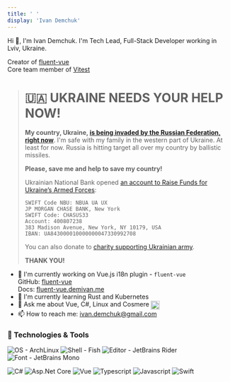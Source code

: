 ```yaml
---
title: ' '
display: 'Ivan Demchuk'
---
```


Hi 👋, I'm Ivan Demchuk. I'm Tech Lead, Full-Stack Developer working in Lviv, Ukraine.

Creator of [fluent-vue](https://github.com/demivan/fluent-vue)  
Core team member of [Vitest](https://github.com/vitest-dev/vitest)


> # 🇺🇦 UKRAINE NEEDS YOUR HELP NOW!
> 
> **My country, Ukraine, [is being invaded by the Russian Federation, right now](https://www.bbc.com/news/world-europe-60504334)**. I'm safe with my family in the western part of Ukraine. At least for now.
> Russia is hitting target all over my country by ballistic missiles.
>
> **Please, save me and help to save my country!**
>
> Ukrainian National Bank opened [an account to Raise Funds for Ukraine’s Armed Forces](https://bank.gov.ua/en/news/all/natsionalniy-bank-vidkriv-spetsrahunok-dlya-zboru-koshtiv-na-potrebi-armiyi):
>
> ```
> SWIFT Code NBU: NBUA UA UX
> JP MORGAN CHASE BANK, New York
> SWIFT Code: CHASUS33
> Account: 400807238
> 383 Madison Avenue, New York, NY 10179, USA
> IBAN: UA843000010000000047330992708
> ```
>
> You can also donate to [charity supporting Ukrainian army](https://savelife.in.ua/en/donate/).
>
> **THANK YOU!**

 - 🔭 I'm currently working on Vue.js i18n plugin - `fluent-vue`  
  GitHub: [fluent-vue](https://github.com/demivan/fluent-vue)  
  Docs: [fluent-vue.demivan.me](https://fluent-vue.demivan.me)
 - 🌱 I'm currently learning Rust and Kubernetes
 - 💬 Ask me about Vue, C#, Linux and Cosmere <img src="https://user-images.githubusercontent.com/2339406/126692384-17784667-7b16-434e-8b54-48b5e5ec614e.png" width="20" height="20" valign="middle" alt="Cosmere icon" class="inline-image">
 - 📫 How to reach me: [ivan.demchuk@gmail.com](mailto:ivan.demchuk@gmail.com)

### 🔧 Technologies & Tools

<div class="inline-images">
<p class="flex flex-row flex-wrap gap-1">
  <img src="https://img.shields.io/badge/OS-ArchLinux-informational?style=for-the-badge&amp;logo=linux&amp;logoColor=white&amp;color=2bbc8a&amp;labelColor=273849" alt="OS - ArchLinux">
  <img src="https://img.shields.io/badge/Shell-Fish-informational?style=for-the-badge&amp;logo=gnu-bash&amp;logoColor=white&amp;color=2bbc8a&amp;labelColor=273849" alt="Shell - Fish">
  <img src="https://img.shields.io/badge/Editor-JetBrains%20Rider-informational?style=for-the-badge&amp;logo=rider&amp;logoColor=white&amp;color=2bbc8a&amp;labelColor=273849" alt="Editor - JetBrains Rider">
  <img src="https://img.shields.io/badge/Font-JetBrains%20Mono-informational?style=for-the-badge&amp;logo=jetbrains&amp;logoColor=white&amp;color=2bbc8a&amp;labelColor=273849" alt="Font - JetBrains Mono">
</p>

<p class="flex flex-row flex-wrap gap-1">
  <img src="https://img.shields.io/badge/-C%23-273849?style=for-the-badge&amp;logo=csharp" alt="C#">
  <img src="https://img.shields.io/badge/-ASP.NET%20Core-273849?style=for-the-badge&amp;logo=.net" alt="Asp.Net Core">
  <img src="https://img.shields.io/badge/-Vue-273849?style=for-the-badge&amp;logo=vue.js" alt="Vue">
  <img src="https://img.shields.io/badge/-Typescript-273849?style=for-the-badge&amp;logo=typescript" alt="Typescript">
  <img src="https://img.shields.io/badge/-JavaScript-273849?style=for-the-badge&amp;logo=javascript" alt="Javascript">
  <img src="https://img.shields.io/badge/-Swift-273849?style=for-the-badge&amp;logo=swift" alt="Swift">
</p>
</div>
